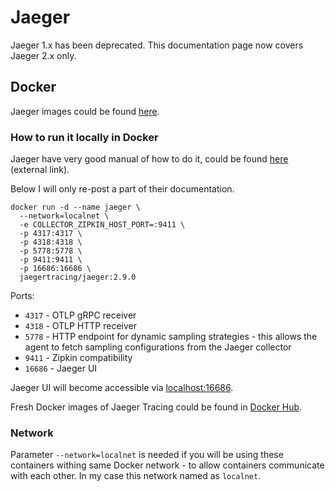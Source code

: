 Jaeger
=

Jaeger 1.x has been deprecated. This documentation page now covers Jaeger 2.x only.

## Docker

Jaeger images could be found [here](https://hub.docker.com/r/jaegertracing/jaeger).

### How to run it locally in Docker

Jaeger have very good manual of how to do it, could be found [here](https://www.jaegertracing.io/docs/1.25/getting-started/) (external link).

Below I will only re-post a part of their documentation.

```shell
docker run -d --name jaeger \
  --network=localnet \
  -e COLLECTOR_ZIPKIN_HOST_PORT=:9411 \
  -p 4317:4317 \
  -p 4318:4318 \
  -p 5778:5778 \
  -p 9411:9411 \
  -p 16686:16686 \
  jaegertracing/jaeger:2.9.0
```

Ports:
- `4317` - OTLP gRPC receiver
- `4318` - OTLP HTTP receiver
- `5778` - HTTP endpoint for dynamic sampling strategies - this allows the agent to fetch sampling configurations from the Jaeger collector
- `9411` - Zipkin compatibility
- `16686` - Jaeger UI

Jaeger UI will become accessible via [localhost:16686](http://localhost:16686).

Fresh Docker images of Jaeger Tracing could be found in [Docker Hub](https://hub.docker.com/r/jaegertracing/all-in-one/tags?page=1&ordering=last_updated).

### Network

Parameter `--network=localnet` is needed if you will be using these containers withing same Docker network - to allow
containers communicate with each other. In my case this network named as `localnet`.

